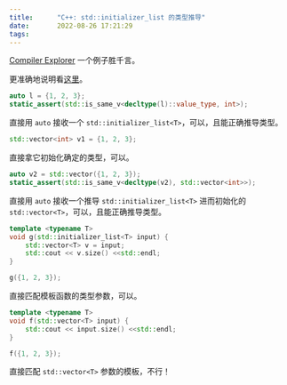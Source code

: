 ```yaml
---
title:      "C++: std::initializer_list 的类型推导"
date:       2022-08-26 17:21:29
tags:
---
```


[Compiler Explorer](https://godbolt.org/z/nh57noeM3) 一个例子胜千言。

更准确地说明看[这里](https://en.cppreference.com/w/cpp/utility/initializer_list)。

<!--more-->

```cpp
auto l = {1, 2, 3};
static_assert(std::is_same_v<decltype(l)::value_type, int>);
```

直接用 `auto` 接收一个 `std::initializer_list<T>`，可以，且能正确推导类型。

```cpp
std::vector<int> v1 = {1, 2, 3};
```

直接拿它初始化确定的类型，可以。

```cpp
auto v2 = std::vector({1, 2, 3});
static_assert(std::is_same_v<decltype(v2), std::vector<int>>);
```

直接用 `auto` 接收一个推导 `std::initializer_list<T>` 进而初始化的 `std::vector<T>`，可以，且能正确推导类型。

```cpp
template <typename T>
void g(std::initializer_list<T> input) {
    std::vector<T> v = input;
    std::cout << v.size() <<std::endl;
}

g({1, 2, 3});
```

直接匹配模板函数的类型参数，可以。

```cpp
template <typename T>
void f(std::vector<T> input) {
    std::cout << input.size() <<std::endl;
}

f({1, 2, 3});
```

直接匹配 `std::vector<T>` 参数的模板，不行！